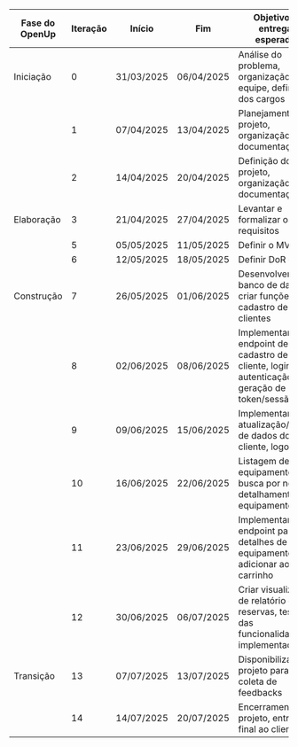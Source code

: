 



| Fase do OpenUp | Iteração | Início     | Fim        | Objetivos e entregas esperadas                                                             |
| -------------- | -------- | ---------- | ---------- | ------------------------------------------------------------------------------------------ |
| Iniciação      | 0        | 31/03/2025 | 06/04/2025 | Análise do problema, organização da equipe, definição dos cargos                           |
|                | 1        | 07/04/2025 | 13/04/2025 | Planejamento do projeto, organização da documentação                                       |
|                | 2        | 14/04/2025 | 20/04/2025 | Definição do projeto, organização da documentação                                          |
| Elaboração     | 3        | 21/04/2025 | 27/04/2025 | Levantar e formalizar os requisitos                                                        |
|                | 5        | 05/05/2025 | 11/05/2025 | Definir o MVP                                                                              |
|                | 6      | 12/05/2025  | 18/05/2025  | Definir DoR e DoD                                       |
| Construção     | 7        | 26/05/2025 | 01/06/2025 | Desenvolver banco de dados, criar funções de cadastro de clientes                          |
|                | 8        | 02/06/2025 | 08/06/2025 | Implementar endpoint de cadastro de cliente, login, autenticação e geração de token/sessão |
|                | 9       | 09/06/2025 | 15/06/2025 | Implementar atualização/edição de dados do cliente, logoff                                 |
|                | 10       | 16/06/2025 | 22/06/2025 | Listagem de equipamentos, busca por nome, detalhamento de equipamentos                     |
|                | 11       | 23/06/2025 | 29/06/2025 | Implementar endpoint para detalhes de equipamento e adicionar ao carrinho                  |
|                | 12       | 30/06/2025 | 06/07/2025 | Criar visualização de relatório de reservas, testes das funcionalidades implementadas      |
| Transição      | 13      | 07/07/2025 | 13/07/2025 | Disponibilizar projeto para uso e coleta de feedbacks                                      |
|                | 14       | 14/07/2025 | 20/07/2025 | Encerramento do projeto, entrega final ao cliente                                          |



<!-- | Fase do OpenUp | Iteração | Início      | Fim         | Objetivos e entregas esperadas                                                                 |
|----------------|--------|-------------|-------------|------------------------------------------------------------------------------------------------|
| Iniciação      | 0      | 31/03/2025  | 06/04/2025  | Análise do problema, organização da equipe, definição dos cargos                               |
|                | 1      | 07/04/2025  | 13/04/2025  | Planejamento do projeto, organização da documentação                                            |
|                | 2      | 14/04/2025  | 20/04/2025  | Definição do projeto, organização da documentação                                               |
| Elaboração     | 3      | 21/04/2025  | 27/04/2025  | Levantar e formalizar os requisitos, capacitações                                              |
|                | 4      | 28/04/2025  | 04/05/2025  | Protótipo no Figma, análise de riscos, capacitações                                            |
|                | 5      | 05/05/2025  | 11/05/2025  | Definir o MVP                                                                                  |
|                | 6      | 12/05/2025  | 18/05/2025  | Definir DoR e DoD, validação dos protótipos pelo cliente                                       |
|                | 7      | 19/05/2025  | 25/05/2025  | Implementar oferta de produtos conforme protótipo Figma, capacitações                          |
| Construção     | 8      | 26/05/2025  | 01/06/2025  | Desenvolver Banco de dados, criar funções de cadastro de clientes                              |
|                | 9      | 02/06/2025  | 08/06/2025  | Criar funcionalidade de adicionar produtos ao carrinho e criar funções de cadastro de cliente  |
|                | 10     | 09/06/2025  | 15/06/2025  | Adicionar opção de agendamento de produtos e visualizar histórico de empréstimo                |
|                | 11     | 16/06/2025  | 22/06/2025  | Criação de painel administrativo, para gerenciar produtos e clientes                           |
|                | 12     | 23/06/2025  | 29/06/2025  | Organização do painel administrativo, testes                                                   |
|                | 13     | 30/06/2025  | 06/07/2025  | Entrega de software funcional para utilização e coleta de feedbacks, teste de funcionalidade, correções |
| Transição      | 14     | 07/07/2025  | 13/07/2025  | Disponibilizar projeto para uso e coleta de feedbacks para possíveis melhorias                 |
|                | 15     | 14/07/2025  | 20/07/2025  | Encerramento do projeto, entrega final ao cliente                                               | -->
